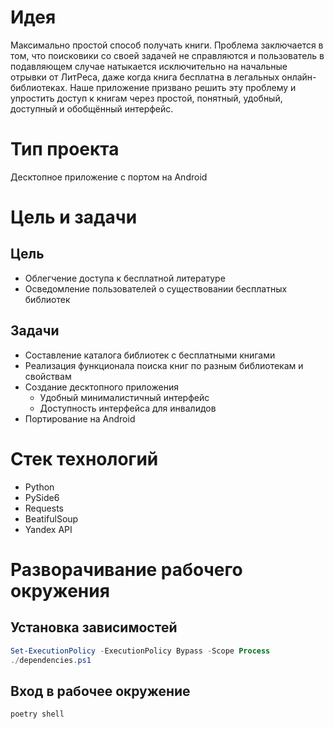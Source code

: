# Идея
Максимально простой способ получать книги. Проблема заключается в том, что поисковики со своей задачей не справляются и пользователь в подавляющем случае натыкается исключительно на начальные отрывки от ЛитРеса, даже когда книга бесплатна в легальных онлайн-библиотеках. Наше приложение призвано решить эту проблему и упростить доступ к книгам через простой, понятный, удобный, доступный и обобщённый интерфейс.

# Тип проекта
Десктопное приложение с портом на Android

# Цель и задачи
## Цель
* Облегчение доступа к бесплатной литературе
* Осведомление пользователей о существовании бесплатных библиотек

## Задачи
* Составление каталога библиотек с бесплатными книгами
* Реализация функционала поиска книг по разным библиотекам и свойствам
* Создание десктопного приложения
    * Удобный минималистичный интерфейс
    * Доступность интерфейса для инвалидов
* Портирование на Android

# Стек технологий
* Python
* PySide6
* Requests
* BeatifulSoup
* Yandex API

# Разворачивание рабочего окружения

## Установка зависимостей

```powershell
Set-ExecutionPolicy -ExecutionPolicy Bypass -Scope Process
./dependencies.ps1
```

## Вход в рабочее окружение
```commandline
poetry shell
```
